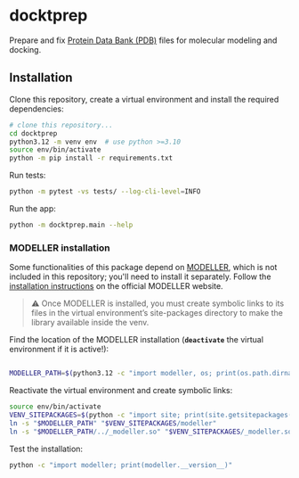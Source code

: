 # docktprep
Prepare and fix [Protein Data Bank (PDB)](https://pdb101.rcsb.org/learn/guide-to-understanding-pdb-data/beginner%E2%80%99s-guide-to-pdbx-mmcif) files for molecular modeling and docking.

## Installation
Clone this repository, create a virtual environment and install the required dependencies:
```bash
# clone this repository...
cd docktprep
python3.12 -m venv env  # use python >=3.10 
source env/bin/activate
python -m pip install -r requirements.txt
```

Run tests:
```bash
python -m pytest -vs tests/ --log-cli-level=INFO 
```

Run the app:
```bash
python -m docktprep.main --help
```


### MODELLER installation
Some functionalities of this package depend on [MODELLER](https://salilab.org/modeller/), which is not included in this repository; you'll need to install it separately. Follow the [installation instructions](https://salilab.org/modeller/download_installation.html) on the official MODELLER website.

> ⚠️ Once MODELLER is installed, you must create symbolic links to its files in the virtual environment’s site-packages directory to make the library available inside the venv.

Find the location of the MODELLER installation (**`deactivate`** the virtual environment if it is active!):
```bash

MODELLER_PATH=$(python3.12 -c "import modeller, os; print(os.path.dirname(modeller.__file__))")
```

Reactivate the virtual environment and create symbolic links:
```bash
source env/bin/activate
VENV_SITEPACKAGES=$(python -c "import site; print(site.getsitepackages()[0])")
ln -s "$MODELLER_PATH" "$VENV_SITEPACKAGES/modeller"
ln -s "$MODELLER_PATH/../_modeller.so" "$VENV_SITEPACKAGES/_modeller.so"
```

Test the installation:
```bash
python -c "import modeller; print(modeller.__version__)"
```







